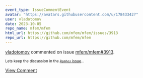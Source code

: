 ```yaml
---
event_type: IssueCommentEvent
avatar: "https://avatars.githubusercontent.com/u/17843342?"
user: vladotomov
date: 2023-10-05
repo_name: mfem/mfem
html_url: https://github.com/mfem/mfem/issues/3913
repo_url: https://github.com/mfem/mfem
---
```


<a href='https://github.com/vladotomov' target='_blank'>vladotomov</a> commented on issue <a href='https://github.com/mfem/mfem/issues/3913' target='_blank'>mfem/mfem#3913</a>.

<small>Lets keep the discussion in the [_`Remhos`_ issue](https://github.com/CEED/Remhos/issues/46)...</small>

<a href='https://github.com/mfem/mfem/issues/3913' target='_blank'>View Comment</a>